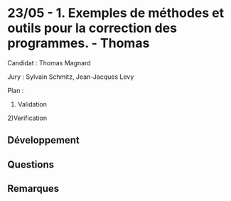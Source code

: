 # 23/05 - 1. Exemples de méthodes et outils pour la correction des programmes. - Thomas #

Candidat : Thomas Magnard

Jury : Sylvain Schmitz, Jean-Jacques Levy



Plan :

1) Validation

2)Verification



## Développement ##





## Questions ##



## Remarques ##
